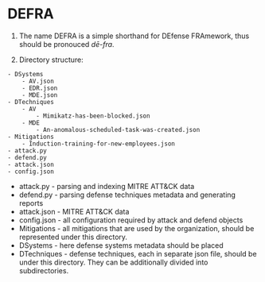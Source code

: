 
# DEFRA

1. The name DEFRA is a simple shorthand for DEfense FRAmework, thus should be pronouced *dē-fra*. 

2. Directory structure:
```
- DSystems
    - AV.json
    - EDR.json
    - MDE.json
- DTechniques
    - AV
        - Mimikatz-has-been-blocked.json
    - MDE
        - An-anomalous-scheduled-task-was-created.json
- Mitigations
    - Induction-training-for-new-employees.json
- attack.py
- defend.py
- attack.json
- config.json
```

- attack.py - parsing and indexing MITRE ATT&CK data
- defend.py - parsing defense techniques metadata and generating reports
- attack.json - MITRE ATT&CK data
- config.json - all configuration required by attack and defend objects
- Mitigations - all mitigations that are used by the organization, should be represented under this directory.
- DSystems - here defense systems metadata should be placed
- DTechniques - defense techniques, each in separate json file, should be under this directory. They can be additionally divided into subdirectories. 


